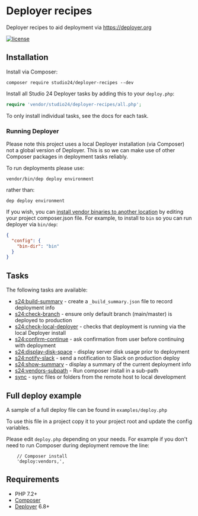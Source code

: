# Deployer recipes

Deployer recipes to aid deployment via https://deployer.org

[![license][license-badge]][LICENSE]

## Installation

Install via Composer:

```
composer require studio24/deployer-recipes --dev
```  

Install all Studio 24 Deployer tasks by adding this to your `deploy.php`:

```php
require 'vendor/studio24/deployer-recipes/all.php';
```

To only install individual tasks, see the docs for each task.

### Running Deployer

Please note this project uses a local Deployer installation (via Composer) not a global version of Deployer. This is so we
can make use of other Composer packages in deployment tasks reliably.

To run deployments please use:

```
vendor/bin/dep deploy environment 
```

rather than:

```
dep deploy environment
```

If you wish, you can [install vendor binaries to another location](https://getcomposer.org/doc/articles/vendor-binaries.md#can-vendor-binaries-be-installed-somewhere-other-than-vendor-bin-)
by editing your project composer.json file. For example, to install to `bin` so you can run deployer via `bin/dep`: 

```json
{
  "config": {
    "bin-dir": "bin"
  }
}
```

## Tasks

The following tasks are available:

* [s24:build-summary](docs/build-summary.md) - create a `_build_summary.json` file to record deployment info
* [s24:check-branch](docs/check-branch.md) - ensure only default branch (main/master) is deployed to production
* [s24:check-local-deployer](docs/check-local-deployer.md) - checks that deployment is running via the local Deployer install
* [s24:confirm-continue](docs/confirm-continue.md) - ask confirmation from user before continuing with deployment
* [s24:display-disk-space](docs/display-disk-space.md) - display server disk usage prior to deployment
* [s24:notify-slack](docs/notify-slack.md) - send a notification to Slack on production deploy  
* [s24:show-summary](docs/show-summary.md) - display a summary of the current deployment info
* [s24:vendors-subpath](docs/vendors-subpath.md) - Run composer install in a sub-path
* [sync](docs/sync.md) - sync files or folders from the remote host to local development

## Full deploy example

A sample of a full deploy file can be found in `examples/deploy.php`

To use this file in a project copy it to your project root and update the config variables.

Please edit `deploy.php` depending on your needs. For example if you don't need to run Composer during deployment remove the line: 

```    
    // Composer install
    'deploy:vendors,',
```

## Requirements

* PHP 7.2+
* [Composer](https://getcomposer.org/)
* [Deployer](https://deployer.org/) 6.8+

[LICENSE]: ./LICENSE
[license-badge]: https://img.shields.io/badge/license-MIT-blue.svg
